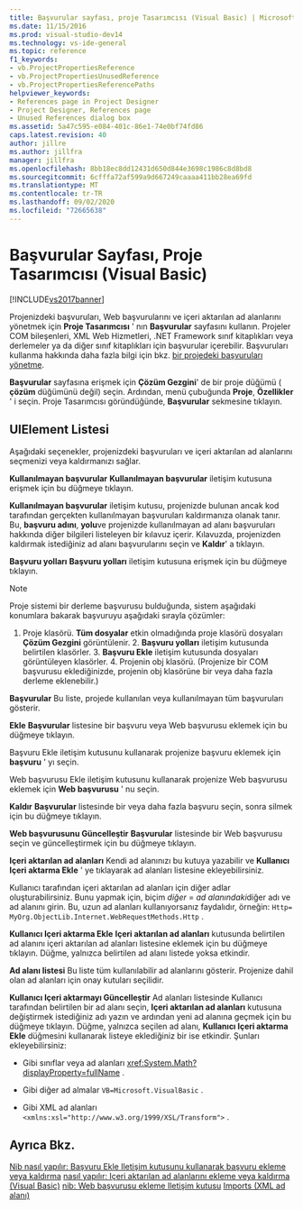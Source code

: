 ```yaml
---
title: Başvurular sayfası, proje Tasarımcısı (Visual Basic) | Microsoft Docs
ms.date: 11/15/2016
ms.prod: visual-studio-dev14
ms.technology: vs-ide-general
ms.topic: reference
f1_keywords:
- vb.ProjectPropertiesReference
- vb.ProjectPropertiesUnusedReference
- vb.ProjectPropertiesReferencePaths
helpviewer_keywords:
- References page in Project Designer
- Project Designer, References page
- Unused References dialog box
ms.assetid: 5a47c595-e084-401c-86e1-74e0bf74fd86
caps.latest.revision: 40
author: jillre
ms.author: jillfra
manager: jillfra
ms.openlocfilehash: 8bb18ec8dd12431d650d844e3698c1986c8d8bd8
ms.sourcegitcommit: 6cfffa72af599a9d667249caaaa411bb28ea69fd
ms.translationtype: MT
ms.contentlocale: tr-TR
ms.lasthandoff: 09/02/2020
ms.locfileid: "72665638"
---
```

# <a name="references-page-project-designer-visual-basic"></a>Başvurular Sayfası, Proje Tasarımcısı (Visual Basic)
[!INCLUDE[vs2017banner](../../includes/vs2017banner.md)]

Projenizdeki başvuruları, Web başvurularını ve içeri aktarılan ad alanlarını yönetmek için **Proje Tasarımcısı** ' nın **Başvurular** sayfasını kullanın. Projeler COM bileşenleri, XML Web Hizmetleri, .NET Framework sınıf kitaplıkları veya derlemeler ya da diğer sınıf kitaplıkları için başvurular içerebilir. Başvuruları kullanma hakkında daha fazla bilgi için bkz. [bir projedeki başvuruları yönetme](../../ide/managing-references-in-a-project.md).

 **Başvurular** sayfasına erişmek için **Çözüm Gezgini**' de bir proje düğümü ( **çözüm** düğümünü değil) seçin. Ardından, menü çubuğunda **Proje**, **Özellikler** ' i seçin. Proje Tasarımcısı göründüğünde, **Başvurular** sekmesine tıklayın.

## <a name="uielement-list"></a>UIElement Listesi
 Aşağıdaki seçenekler, projenizdeki başvuruları ve içeri aktarılan ad alanlarını seçmenizi veya kaldırmanızı sağlar.

 **Kullanılmayan başvurular** **Kullanılmayan başvurular** iletişim kutusuna erişmek için bu düğmeye tıklayın.

 **Kullanılmayan başvurular** iletişim kutusu, projenizde bulunan ancak kod tarafından gerçekten kullanılmayan başvuruları kaldırmanıza olanak tanır. Bu, **başvuru adını**, **yolu**ve projenizde kullanılmayan ad alanı başvuruları hakkında diğer bilgileri listeleyen bir kılavuz içerir. Kılavuzda, projenizden kaldırmak istediğiniz ad alanı başvurularını seçin ve **Kaldır**' a tıklayın.

 **Başvuru yolları** **Başvuru yolları** iletişim kutusuna erişmek için bu düğmeye tıklayın.

> [!NOTE]
> Proje sistemi bir derleme başvurusu bulduğunda, sistem aşağıdaki konumlara bakarak başvuruyu aşağıdaki sırayla çözümler:
>
> 1. Proje klasörü. **Tüm dosyalar** etkin olmadığında proje klasörü dosyaları **Çözüm Gezgini** görüntülenir.
>    2. **Başvuru yolları** iletişim kutusunda belirtilen klasörler.
>    3. **Başvuru Ekle** iletişim kutusunda dosyaları görüntüleyen klasörler.
>    4. Projenin obj klasörü. (Projenize bir COM başvurusu eklediğinizde, projenin obj klasörüne bir veya daha fazla derleme eklenebilir.)

 **Başvurular** Bu liste, projede kullanılan veya kullanılmayan tüm başvuruları gösterir.

 **Ekle** **Başvurular** listesine bir başvuru veya Web başvurusu eklemek için bu düğmeye tıklayın.

 Başvuru Ekle iletişim kutusunu kullanarak projenize başvuru eklemek için **başvuru** ' yı seçin.

 Web başvurusu Ekle iletişim kutusunu kullanarak projenize Web başvurusu eklemek için **Web başvurusu** ' nu seçin.

 **Kaldır** **Başvurular** listesinde bir veya daha fazla başvuru seçin, sonra silmek için bu düğmeye tıklayın.

 **Web başvurusunu Güncelleştir** **Başvurular** listesinde bir Web başvurusu seçin ve güncelleştirmek için bu düğmeye tıklayın.

 **Içeri aktarılan ad alanları** Kendi ad alanınızı bu kutuya yazabilir ve **Kullanıcı Içeri aktarma Ekle** ' ye tıklayarak ad alanları listesine ekleyebilirsiniz.

 Kullanıcı tarafından içeri aktarılan ad alanları için diğer adlar oluşturabilirsiniz. Bunu yapmak için, biçim *diğer* = *ad alanındaki*diğer adı ve ad alanını girin. Bu, uzun ad alanları kullanıyorsanız faydalıdır, örneğin: `Http= MyOrg.ObjectLib.Internet.WebRequestMethods.Http` .

 **Kullanıcı Içeri aktarma Ekle** **Içeri aktarılan ad alanları** kutusunda belirtilen ad alanını içeri aktarılan ad alanları listesine eklemek için bu düğmeye tıklayın. Düğme, yalnızca belirtilen ad alanı listede yoksa etkindir.

 **Ad alanı listesi** Bu liste tüm kullanılabilir ad alanlarını gösterir. Projenize dahil olan ad alanları için onay kutuları seçilidir.

 **Kullanıcı Içeri aktarmayı Güncelleştir** Ad alanları listesinde Kullanıcı tarafından belirtilen bir ad alanı seçin, **Içeri aktarılan ad alanları** kutusuna değiştirmek istediğiniz adı yazın ve ardından yeni ad alanına geçmek için bu düğmeye tıklayın. Düğme, yalnızca seçilen ad alanı, **Kullanıcı Içeri aktarma Ekle** düğmesini kullanarak listeye eklediğiniz bir ise etkindir. Şunları ekleyebilirsiniz:

- Gibi sınıflar veya ad alanları <xref:System.Math?displayProperty=fullName> .

- Gibi diğer ad almalar `VB=Microsoft.VisualBasic` .

- Gibi XML ad alanları `<xmlns:xsl="http://www.w3.org/1999/XSL/Transform">` .

## <a name="see-also"></a>Ayrıca Bkz.
 [Nib nasıl yapılır: Başvuru Ekle Iletişim kutusunu kullanarak başvuru ekleme veya kaldırma](https://msdn.microsoft.com/3bd75d61-f00c-47c0-86a2-dd1f20e231c9) [nasıl yapılır: Içeri aktarılan ad alanlarını ekleme veya kaldırma (Visual Basic)](../../ide/how-to-add-or-remove-imported-namespaces-visual-basic.md) [nib: Web başvurusu ekleme Iletişim kutusu](https://msdn.microsoft.com/bdf05776-c591-40af-bfd7-e1e2aa1e87b5) [Imports (XML ad alanı)](https://msdn.microsoft.com/library/1f4d50a6-08c7-4c2e-8206-ccae35fcd1b4)
